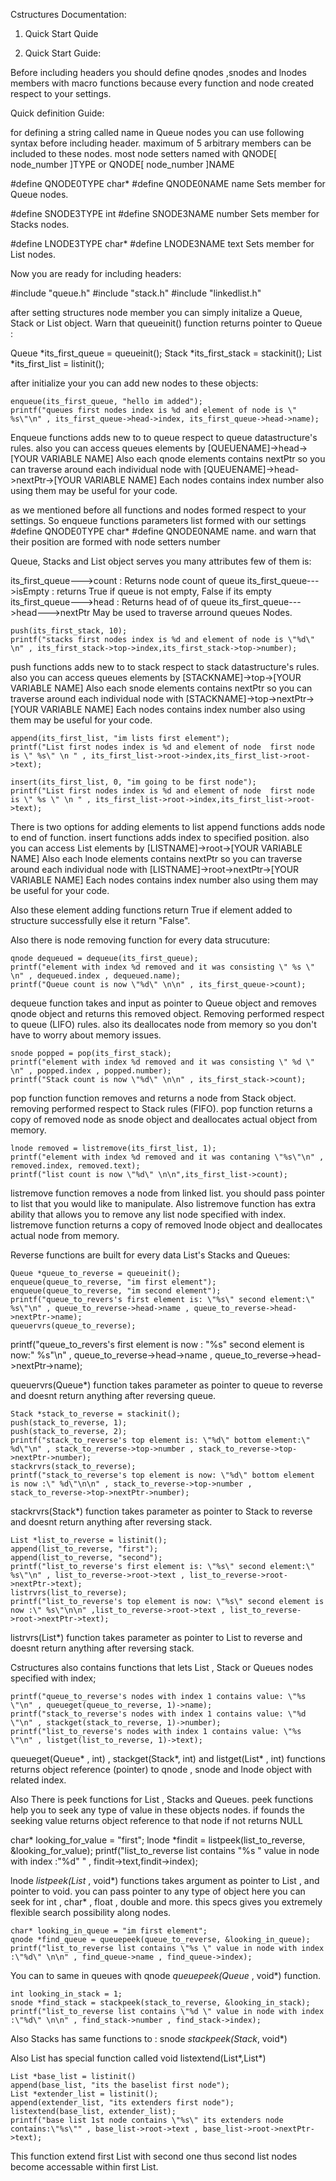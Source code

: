 
Cstructures Documentation:

1. Quick Start Quide



1.  Quick Start Guide: 

Before including headers you should define qnodes ,snodes and lnodes members with macro functions because every function and node created respect to your settings.

Quick definition Guide:

for defining a string called name in Queue nodes you can use following syntax before including header.
maximum of 5 arbitrary members can be included to these nodes. most node setters named with QNODE[ node_number ]TYPE or  QNODE[ node_number ]NAME


#define QNODE0TYPE char*
#define QNODE0NAME name
Sets  member for Queue nodes.


#define SNODE3TYPE int
#define SNODE3NAME number
Sets  member for Stacks nodes.



#define LNODE3TYPE char*
#define LNODE3NAME text
Sets  member for List nodes.


Now you are ready for including headers: 

#include "queue.h"
#include "stack.h"
#include "linkedlist.h"




after setting structures node member you can simply initalize a Queue, Stack or List object. 
Warn that queueinit() function returns pointer to Queue :

Queue *its_first_queue = queueinit();
Stack *its_first_stack = stackinit();
List *its_first_list = listinit();



after initialize your you can add  new nodes to these objects:



    enqueue(its_first_queue, "hello im added");
    printf("queues first nodes index is %d and element of node is \" %s\"\n" , its_first_queue->head->index, its_first_queue->head->name);

Enqueue functions adds new to to queue respect to queue datastructure's rules. also you can access queues elements by [QUEUENAME]->head->[YOUR VARIABLE NAME]
Also each qnode elements contains nextPtr so you can traverse around each individual node with [QUEUENAME]->head->nextPtr->[YOUR VARIABLE NAME]
Each nodes contains index number also using them may be useful for your code. 

as we mentioned before  all functions and nodes formed respect to your settings. So enqueue functions parameters list formed with our settings #define QNODE0TYPE char* #define QNODE0NAME name. 
and warn that their position are formed with node setters number

Queue, Stacks and List object serves  you many attributes few of them is:

its_first_queue--->count : 				Returns node count of queue
its_first_queue--->isEmpty : 			returns True if queue is not empty, False if its empty
its_first_queue--->head : 				Returns head of of queue
its_first_queue--->head--->nextPtr		May be used to traverse arround queues Nodes.


    
    push(its_first_stack, 10);
    printf("stacks first nodes index is %d and element of node is \"%d\" \n" , its_first_stack->top->index,its_first_stack->top->number);
    

push functions adds new to to stack respect to stack datastructure's rules. also you can access queues elements by [STACKNAME]->top->[YOUR VARIABLE NAME]
Also each snode elements contains nextPtr so you can traverse around each individual node with [STACKNAME]->top->nextPtr->[YOUR VARIABLE NAME]
Each nodes contains index number also using them may be useful for your code.


    append(its_first_list, "im lists first element");
    printf("List first nodes index is %d and element of node  first node is \" %s\" \n " , its_first_list->root->index,its_first_list->root->text);
    
    insert(its_first_list, 0, "im going to be first node");
    printf("List first nodes index is %d and element of node  first node is \" %s \" \n " , its_first_list->root->index,its_first_list->root->text);


There is two options for adding elements to list append functions adds node to end of function.  insert functions adds index to specified position. also you can access List elements by [LISTNAME]->root->[YOUR VARIABLE NAME]
Also each lnode elements contains nextPtr so you can traverse around each individual node with [LISTNAME]->root->nextPtr->[YOUR VARIABLE NAME]
Each nodes contains index number also using them may be useful for your code.

Also these element adding functions return True if element added to structure successfully else it return "False".


Also there is node removing function for every data strucuture:


    qnode dequeued = dequeue(its_first_queue);
    printf("element with index %d removed and it was consisting \" %s \" \n" , dequeued.index , dequeued.name);
    printf("Queue count is now \"%d\" \n\n" , its_first_queue->count);


dequeue function takes and input as pointer to Queue object and removes qnode object and returns this removed object. Removing performed respect to queue (LIFO) rules. also its deallocates node from memory so you don't have to worry about memory issues.


    snode popped = pop(its_first_stack);
    printf("element with index %d removed and it was consisting \" %d \" \n" , popped.index , popped.number);
    printf("Stack count is now \"%d\" \n\n" , its_first_stack->count);


pop function function removes and returns a node from Stack object. removing performed respect to Stack rules (FIFO). pop function returns a copy of removed node as snode object and deallocates actual object from memory.


    lnode removed = listremove(its_first_list, 1);
    printf("element with index %d removed and it was contaning \"%s\"\n" , removed.index, removed.text);
    printf("list count is now \"%d\" \n\n",its_first_list->count);


listremove function removes a node from linked list. you should pass pointer to list that you would like to manipulate. Also listremove function has extra ability that allows you to remove any list node specified with index. listremove function returns a copy of removed lnode object and deallocates actual node from memory.
    

Reverse functions are built for every data List's Stacks and Queues: 

   
	Queue *queue_to_reverse = queueinit();
    enqueue(queue_to_reverse, "im first element");
    enqueue(queue_to_reverse, "im second element");
    printf("queue_to_revers's first element is: \"%s\" second element:\" %s\"\n" , queue_to_reverse->head->name , queue_to_reverse->head->nextPtr->name);
    queuervrs(queue_to_reverse);
   printf("queue_to_revers's first element is now : \"%s\" second element is now:\" %s\"\n" , queue_to_reverse->head->name , queue_to_reverse->head->nextPtr->name);

queuervrs(Queue*) function takes parameter as pointer to queue to reverse and doesnt return anything after reversing queue.

	
	Stack *stack_to_reverse = stackinit();
    push(stack_to_reverse, 1);
    push(stack_to_reverse, 2);
    printf("stack_to_reverse's top element is: \"%d\" bottom element:\" %d\"\n" , stack_to_reverse->top->number , stack_to_reverse->top->nextPtr->number);
    stackrvrs(stack_to_reverse);
    printf("stack_to_reverse's top element is now: \"%d\" bottom element is now :\" %d\"\n\n" , stack_to_reverse->top->number , stack_to_reverse->top->nextPtr->number);


stackrvrs(Stack*) function takes parameter as pointer to Stack to reverse and doesnt return anything after reversing stack. 


    List *list_to_reverse = listinit();
    append(list_to_reverse, "first");
    append(list_to_reverse, "second");
    printf("list_to_reverse's first element is: \"%s\" second element:\" %s\"\n" , list_to_reverse->root->text , list_to_reverse->root->nextPtr->text);
    listrvrs(list_to_reverse);
    printf("list_to_reverse's top element is now: \"%s\" second element is now :\" %s\"\n\n" ,list_to_reverse->root->text , list_to_reverse->root->nextPtr->text);

listrvrs(List*) function takes parameter as pointer to List to reverse and doesnt return anything after reversing stack. 



Cstructures also contains functions that lets List , Stack or Queues nodes specified with index;

    printf("queue_to_reverse's nodes with index 1 contains value: \"%s \"\n" , queueget(queue_to_reverse, 1)->name);
    printf("stack_to_reverse's nodes with index 1 contains value: \"%d \"\n" , stackget(stack_to_reverse, 1)->number);
    printf("list_to_reverse's nodes with index 1 contains value: \"%s \"\n" , listget(list_to_reverse, 1)->text);

queueget(Queue* , int) , stackget(Stack*, int) and listget(List* , int) functions returns object reference (pointer) to qnode , snode and lnode object with related index.


Also There is peek functions for List , Stacks and Queues. peek functions help you to seek any type of value in these objects nodes. if founds the seeking value returns object reference to that node if not returns NULL

   char* looking_for_value = "first";
    lnode *findit = listpeek(list_to_reverse, &looking_for_value);
    printf("list_to_reverse list contains \"%s \" value in node with index :\"%d\" " , findit->text,findit->index);

lnode *listpeek(List* , void*) functions takes argument as pointer to List , and pointer to void. you can pass pointer to any type of object here you can seek for int , char* , float , double and more. this specs gives you extremely flexible search possibility along nodes.


    char* looking_in_queue = "im first element";
    qnode *find_queue = queuepeek(queue_to_reverse, &looking_in_queue);
    printf("list_to_reverse list contains \"%s \" value in node with index :\"%d\" \n\n" , find_queue->name , find_queue->index);


You can to same in queues with qnode *queuepeek(Queue* , void*) function.


    int looking_in_stack = 1;
    snode *find_stack = stackpeek(stack_to_reverse, &looking_in_stack);
    printf("list_to_reverse list contains \"%d \" value in node with index :\"%d\" \n\n" , find_stack->number , find_stack->index);

Also Stacks has same functions to : snode *stackpeek(Stack*, void*)



Also List has special function called void listextend(List*,List*)
 

	List *base_list = listinit()
    append(base_list, "its the baselist first node");
    List *extender_list = listinit();
    append(extender_list, "its extenders first node");
    listextend(base_list, extender_list);
    printf("base list 1st node contains \"%s\" its extenders node contains:\"%s\"" , base_list->root->text , base_list->root->nextPtr->text);

This function extend first List with second one thus second list nodes become accessable within first List.

